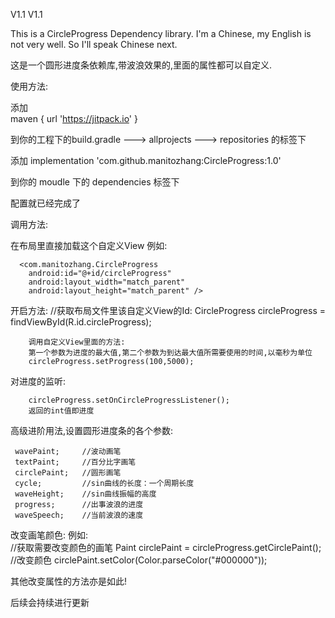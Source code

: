 V1.1  V1.1


This is a CircleProgress Dependency library. I'm a Chinese, my English is not very well. So I'll speak Chinese next.

这是一个圆形进度条依赖库,带波浪效果的,里面的属性都可以自定义.

使用方法:

添加  
        maven { url 'https://jitpack.io' }
        
到你的工程下的build.gradle ---> allprojects ---> repositories 的标签下


添加
    implementation 'com.github.manitozhang:CircleProgress:1.0'

到你的 moudle 下的 dependencies 标签下

配置就已经完成了

调用方法:

在布局里直接加载这个自定义View
例如:   

      <com.manitozhang.CircleProgress
        android:id="@+id/circleProgress"
        android:layout_width="match_parent"
        android:layout_height="match_parent" />
        
        
开启方法:
        //获取布局文件里该自定义View的Id:
        CircleProgress circleProgress = findViewById(R.id.circleProgress);
        
        调用自定义View里面的方法:
        第一个参数为进度的最大值,第二个参数为到达最大值所需要使用的时间,以毫秒为单位
        circleProgress.setProgress(100,5000);
        
对进度的监听:

        circleProgress.setOnCircleProgressListener();
        返回的int值即进度
       
       
       
高级进阶用法,设置圆形进度条的各个参数:

     wavePaint;     //波动画笔
     textPaint;     //百分比字画笔
     circlePaint;   //圆形画笔
     cycle;         //sin曲线的长度：一个周期长度
     waveHeight;    //sin曲线振幅的高度
     progress;      //出事波浪的进度
     waveSpeech;    //当前波浪的速度
     
 改变画笔颜色:
 例如:  
        //获取需要改变颜色的画笔
        Paint circlePaint = circleProgress.getCirclePaint();
        //改变颜色
        circlePaint.setColor(Color.parseColor("#000000"));
        
 其他改变属性的方法亦是如此!
 
 后续会持续进行更新
        
        
